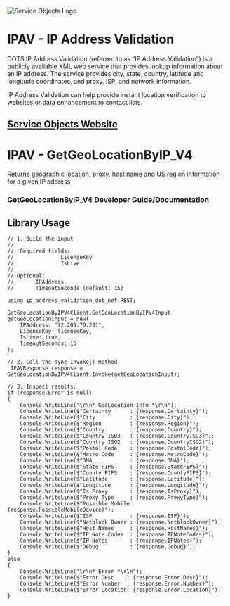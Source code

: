 ﻿![Service Objects Logo](https://www.serviceobjects.com/wp-content/uploads/2021/05/SO-Logo-with-TM.gif "Service Objects Logo")

# IPAV - IP Address Validation

DOTS IP Address Validation (referred to as “IP Address Validation”) is a publicly available XML web service that provides lookup information about an IP address. The service provides city, state, country, latitude and longitude coordinates, and proxy, ISP, and network information.

IP Address Validation can help provide instant location verification to websites or data enhancement to contact lists.

## [Service Objects Website](https://serviceobjects.com)

# IPAV - GetGeoLocationByIP_V4

Returns geographic location, proxy, host name and US region information for a given IP address

### [GetGeoLocationByIP_V4 Developer Guide/Documentation](https://www.serviceobjects.com/docs/dots-ip-address-validation/ipav-operations/ipav-getgeolocationbyip_v4-recommended-operation/)

## Library Usage

```
// 1. Build the input
//
//  Required fields:
//               LicenseKey
//               IsLive
// 
// Optional:
//       IPAddress
//       TimeoutSeconds (default: 15)

using ip_address_validation_dot_net.REST;

GetGeoLocationByIPV4Client.GetGeoLocationByIPV4Input getGeoLocationInput = new(
    IPAddress: "72.205.70.231",
    LicenseKey: licenseKey,
    IsLive: true,
    TimeoutSeconds: 15
);

// 2. Call the sync Invoke() method.
 IPAVResponse response = GetGeoLocationByIPV4Client.Invoke(getGeoLocationInput);

// 3. Inspect results.
if (response.Error is null)
{
    Console.WriteLine("\r\n* GeoLocation Info *\r\n");
    Console.WriteLine($"Certainty      : {response.Certainty}");
    Console.WriteLine($"City           : {response.City}");
    Console.WriteLine($"Region         : {response.Region}");
    Console.WriteLine($"Country        : {response.Country}");
    Console.WriteLine($"Country ISO3   : {response.CountryISO3}");
    Console.WriteLine($"Country ISO2   : {response.CountryISO2}");
    Console.WriteLine($"Postal Code    : {response.PostalCode}");
    Console.WriteLine($"Metro Code     : {response.MetroCode}");
    Console.WriteLine($"DMA            : {response.DMA}");
    Console.WriteLine($"State FIPS     : {response.StateFIPS}");
    Console.WriteLine($"County FIPS    : {response.CountyFIPS}");
    Console.WriteLine($"Latitude       : {response.Latitude}");
    Console.WriteLine($"Longitude      : {response.Longitude}");
    Console.WriteLine($"Is Proxy       : {response.IsProxy}");
    Console.WriteLine($"Proxy Type     : {response.ProxyType}");
    Console.WriteLine($"Possible Mobile: {response.PossibleMobileDevice}");
    Console.WriteLine($"ISP            : {response.ISP}");
    Console.WriteLine($"Netblock Owner : {response.NetblockOwner}");
    Console.WriteLine($"Host Names     : {response.HostNames}");
    Console.WriteLine($"IP Note Codes  : {response.IPNoteCodes}");
    Console.WriteLine($"IP Notes       : {response.IPNotes}");
    Console.WriteLine($"Debug          : {response.Debug}");
}
else
{
    Console.WriteLine("\r\n* Error *\r\n");
    Console.WriteLine($"Error Desc    : {response.Error.Desc}");
    Console.WriteLine($"Error Number  : {response.Error.Number}");
    Console.WriteLine($"Error Location: {response.Error.Location}");
}
```

